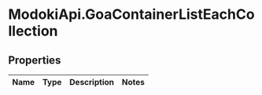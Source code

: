 # ModokiApi.GoaContainerListEachCollection

## Properties
Name | Type | Description | Notes
------------ | ------------- | ------------- | -------------


